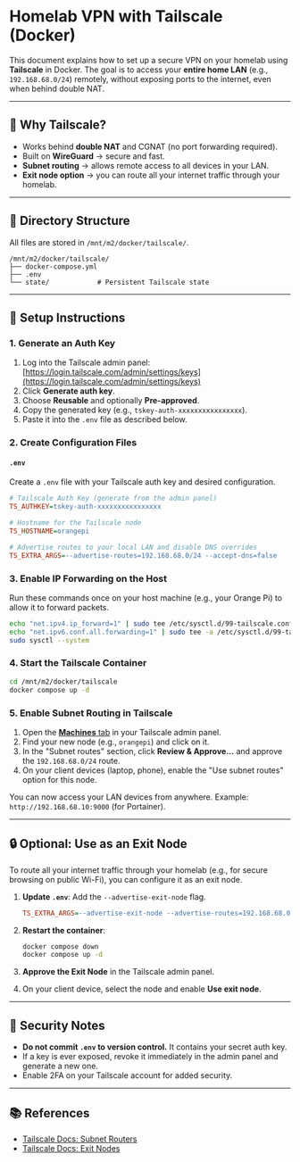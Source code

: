 # Homelab VPN with Tailscale (Docker)

This document explains how to set up a secure VPN on your homelab using **Tailscale** in Docker. The goal is to access your **entire home LAN** (e.g., `192.168.68.0/24`) remotely, without exposing ports to the internet, even when behind double NAT.

---

## 📌 Why Tailscale?

- Works behind **double NAT** and CGNAT (no port forwarding required).
- Built on **WireGuard** → secure and fast.
- **Subnet routing** → allows remote access to all devices in your LAN.
- **Exit node option** → you can route all your internet traffic through your homelab.

---

## 📂 Directory Structure

All files are stored in `/mnt/m2/docker/tailscale/`.

```
/mnt/m2/docker/tailscale/
├── docker-compose.yml
├── .env
└── state/            # Persistent Tailscale state
```

---

## 🚀 Setup Instructions

### 1. Generate an Auth Key

1.  Log into the Tailscale admin panel: [https://login.tailscale.com/admin/settings/keys](https://login.tailscale.com/admin/settings/keys)
2.  Click **Generate auth key**.
3.  Choose **Reusable** and optionally **Pre-approved**.
4.  Copy the generated key (e.g., `tskey-auth-xxxxxxxxxxxxxxxx`).
5.  Paste it into the `.env` file as described below.

### 2. Create Configuration Files

#### `.env`

Create a `.env` file with your Tailscale auth key and desired configuration.

```ini
# Tailscale Auth Key (generate from the admin panel)
TS_AUTHKEY=tskey-auth-xxxxxxxxxxxxxxxx

# Hostname for the Tailscale node
TS_HOSTNAME=orangepi

# Advertise routes to your local LAN and disable DNS overrides
TS_EXTRA_ARGS=--advertise-routes=192.168.68.0/24 --accept-dns=false
```

### 3. Enable IP Forwarding on the Host

Run these commands once on your host machine (e.g., your Orange Pi) to allow it to forward packets.

```bash
echo "net.ipv4.ip_forward=1" | sudo tee /etc/sysctl.d/99-tailscale.conf
echo "net.ipv6.conf.all.forwarding=1" | sudo tee -a /etc/sysctl.d/99-tailscale.conf
sudo sysctl --system
```

### 4. Start the Tailscale Container

```bash
cd /mnt/m2/docker/tailscale
docker compose up -d
```

### 5. Enable Subnet Routing in Tailscale

1.  Open the [**Machines** tab](https://login.tailscale.com/admin/machines) in your Tailscale admin panel.
2.  Find your new node (e.g., `orangepi`) and click on it.
3.  In the "Subnet routes" section, click **Review & Approve...** and approve the `192.168.68.0/24` route.
4.  On your client devices (laptop, phone), enable the "Use subnet routes" option for this node.

You can now access your LAN devices from anywhere. Example: `http://192.168.68.10:9000` (for Portainer).

---

## 🔒 Optional: Use as an Exit Node

To route all your internet traffic through your homelab (e.g., for secure browsing on public Wi-Fi), you can configure it as an exit node.

1.  **Update `.env`**:
    Add the `--advertise-exit-node` flag.

    ```ini
    TS_EXTRA_ARGS=--advertise-exit-node --advertise-routes=192.168.68.0/24 --accept-dns=false
    ```

2.  **Restart the container**:

    ```bash
    docker compose down
    docker compose up -d
    ```

3.  **Approve the Exit Node** in the Tailscale admin panel.
4.  On your client device, select the node and enable **Use exit node**.

---

## 🔐 Security Notes

-   **Do not commit `.env` to version control.** It contains your secret auth key.
-   If a key is ever exposed, revoke it immediately in the admin panel and generate a new one.
-   Enable 2FA on your Tailscale account for added security.

---

## 📚 References

-   [Tailscale Docs: Subnet Routers](https://tailscale.com/kb/1019/subnets)
-   [Tailscale Docs: Exit Nodes](https://tailscale.com/kb/1103/exit-nodes)
